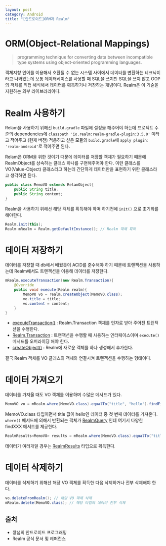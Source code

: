 ```yaml
---
layout: post
category: Android
title: "[안드로이드]ORM과 Realm"
---
```


# ORM(Object-Relational Mappings)

> programming technique for converting data between incompatible type systems using object-oriented programming languages.

객체지향 언어를 이용해서 호환될 수 없는 시스템 사이에서 데이터를 변환하는 테크닉이라고 나와있는데 보통 데이터베이스를 사용할 때 SQL을 쓰지만 SQL을 쓰지 않고 OOP의 객체를 직접 해석해서 데이터를 획득하거나 저장하는 개념이다. Realm은 이 기술을 지원하는 외부 라이브러리이다.



# Realm 사용하기

Relam을 사용하기 위해선 `build.gradle` 파일에 설정을 해주어야 하는데 프로젝트 수준의 dependencies에 `classpath 'io.realm:realm-gradle-plugin:3.5.0'` 이라고 적어주고 (현재 버전) 적용하고 싶은 모듈의 `build.gradle`에 `apply plugin: 'realm-android'`로 적어주면 된다.

Relam은 ORM을 위한 것이기 때문에 데이터를 저장할 객체가 필요하기 때문에 RealmObject를 상속하는 클래스 하나를 구현해주어야 한다. 이런 클래스를 VO(Value-Object) 클래스라고 하는데 간단하게 데이터만을 표현하기 위한 클래스라고 생각하면 된다.

```java
public class MemoVO extends RelamObject{
    public String title;
    public String content;
}
```

Realm을 사용하기 위해선 해당 객체를 획득해야 하며 하기전에 `init()` 으로 초기화를 해야한다.

```java
Realm.init(this);
Realm mRealm = Realm.getDefaultInstance(); // Realm 객체 획득
```



# 데이터 저장하기

데이터를 저장할 때 db에서 배웠듯이 ACID를 준수해야 하기 때문에 트랜잭션을 사용하는데 Realm에서도 트랜잭션을 이용해 데이터를 저장한다.

```java
mRealm.executeTransaction(new Realm.Transaction){
    @Override
    public void execute(Realm realm){
        MemoVO vo = realm.createObject(MemoVO.class);
        vo.title = title;
        vo.content = content;
    }
}
```

* [executeTransaction()](https://www.realm.io/docs/java/latest/api/io/realm/realm#executeTransaction-io.realm.Realm.Transaction-) : Realm.Transaction 객체를 인자로 받아 주어진 트랜잭션을 수행한다.
* [Realm.Transaction](https://www.realm.io/docs/java/latest/api/io/realm/realm.transaction) : 트랜잭션을 수행할 때 사용하는 인터페이스이며 `execute()` 메서드를 오버라이딩 해야 한다.
* [createObject()](https://www.realm.io/docs/java/latest/api/io/realm/realm#createObject-java.lang.Class-) : Realm에 새로운 객체를 하나 생성해서 추가한다.

결국 Realm 객체를 VO 클래스의 객체와 연결시켜 트랜잭션을 수행하는 형태이다.



# 데이터 가져오기

데이터를 가져올 때도 VO 객체를 이용하며 수많은 메서드가 있다.

```java
MemoVO vo = mRealm.where(MemoVO.class).equalTo("title", "hello").findFirst();
```

MemoVO.class 타입이면서 title 값이 hello인 데이터 중 첫 번째 데이터를 가져온다. `where()` 메서드에 의해서 반환되는 객체가 [RealmQuery](https://www.realm.io/docs/java/latest/api/io/realm/realmquery) 인데 여기서 다양한 findXXX 메서드를 제공한다.

```java
RealmResults<MemoVO> results = mRealm.where(MemoVO.class).equalTo("title", "hello").findAll();
```

데이터가 여러개일 경우는 [RealmResults](https://www.realm.io/docs/java/latest/api/io/realm/realmresults) 타입으로 획득한다.



# 데이터 삭제하기

데이터를 삭제하기 위해선 해당 VO 객체를 획득한 다음 삭제하거나 전부 삭제해야 한다.

```java
vo.deleteFromRealm(); // 해당 VO 객체 삭제
mRealm.delete(MemoVO.class); // 해당 타입의 데이터 전부 삭제
```



## 출처

* 깡샘의 안드로이드 프로그래밍
* Realm 공식 문서 및 레퍼런스




